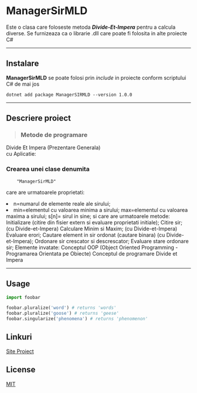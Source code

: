 # ManagerSirMLD

  Este o clasa care foloseste metoda ***Divide-Et-Impera*** pentru a calcula diverse. Se furnizeaza ca o librarie .dll care poate fi folosita in alte proiecte C#
  
  <hr>

## Instalare

__ManagerSirMLD__ se poate folosi prin *include* in proiecte conform scriptului C# de mai jos
```.NET CLI
dotnet add package ManagerSIRMLD --version 1.0.0
```
-----------------------------------------------------------------------------------------------
## Descriere proiect
 
 > ### Metode de programare

Divide Et Impera (Prezentare Generala)<br>cu Aplicatie:

### Crearea unei clase denumita 

        "ManagerSirMLD" 
        
care are urmatoarele proprietati: <br>

<li>    n=numarul de elemente reale ale sirului; 
<li>    min=elementul cu valoarea minima a sirului; 
    max=elementul cu valoarea maxima a sirului; 
    s[n]= sirul in sine; 
si care are urmatoarele metode: 
    Initializare (citire din fisier extern si evaluare proprietati initiale); 
    Citire sir; (cu Divide-et-Impera)
    Calculare Minim si Maxim; (cu Divide-et-Impera)
    Evaluare erori; 
    Cautare element in sir ordonat (cautare binara) (cu Divide-et-Impera);  
    Ordonare sir crescator si descrescator; 
    Evaluare stare ordonare sir; 
Elemente invatate:
   Conceptul OOP (Object Oriented Programming - Programarea Orientata pe Obiecte)
   Conceptul de programare Divide et Impera

<hr>

## Usage

```python
import foobar

foobar.pluralize('word') # returns 'words'
foobar.pluralize('goose') # returns 'geese'
foobar.singularize('phenomena') # returns 'phenomenon'
```

## Linkuri
[Site Proiect](http://veng.ro/managersirmld/)

## License
[MIT](https://choosealicense.com/licenses/mit/)
